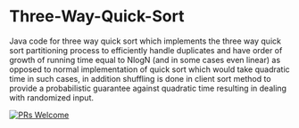 # Three-Way-Quick-Sort
Java code for three way quick sort which implements the three way quick sort partitioning process to efficiently handle duplicates and have order of growth of running time equal to NlogN (and in some cases even linear) as opposed to normal implementation of quick sort which would take quadratic time in such cases, in addition shuffling is done in client sort method to provide a probabilistic guarantee against quadratic time resulting in dealing with randomized input.  


[![PRs Welcome](https://img.shields.io/badge/PRs-welcome-brightgreen.svg?style=flat-square)](https://makeapullrequest.com)
